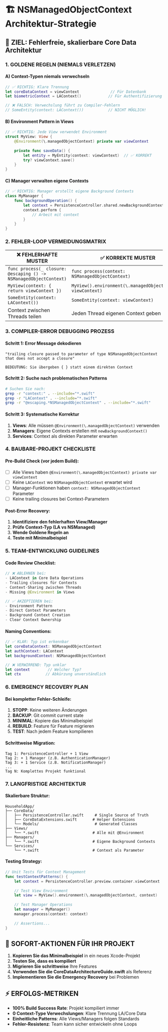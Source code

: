 # 🏗️ NSManagedObjectContext Architektur-Strategie

## 🎯 **ZIEL: Fehlerfreie, skalierbare Core Data Architektur**

### **1. GOLDENE REGELN (NIEMALS VERLETZEN)**

#### **A) Context-Typen niemals verwechseln**
```swift
// ✅ RICHTIG: Klare Trennung
let coreDataContext = viewContext              // Für Datenbank
let biometricContext = LAContext()            // Für Authentifizierung

// ❌ FALSCH: Verwechslung führt zu Compiler-Fehlern
// SomeEntity(context: LAContext())           // NICHT MÖGLICH!
```

#### **B) Environment Pattern in Views**
```swift
// ✅ RICHTIG: Jede View verwendet Environment
struct MyView: View {
    @Environment(\.managedObjectContext) private var viewContext
    
    private func saveData() {
        let entity = MyEntity(context: viewContext)  // ✅ KORREKT
        try? viewContext.save()
    }
}
```

#### **C) Manager verwalten eigene Contexts**
```swift
// ✅ RICHTIG: Manager erstellt eigene Background Contexts
class MyManager {
    func backgroundOperation() {
        let context = PersistenceController.shared.newBackgroundContext()
        context.perform {
            // Arbeit mit context
        }
    }
}
```

### **2. FEHLER-LOOP VERMEIDUNGSMATRIX**

| ❌ **FEHLERHAFTE MUSTER** | ✅ **KORREKTE MUSTER** |
|-------------------------|----------------------|
| `func process(_ closure: @escaping () -> NSManagedObjectContext)` | `func process(context: NSManagedObjectContext)` |
| `MyView(context: { return viewContext })` | `MyView().environment(\.managedObjectContext, viewContext)` |
| `SomeEntity(context: LAContext())` | `SomeEntity(context: viewContext)` |
| Context zwischen Threads teilen | Jeden Thread eigenen Context geben |

### **3. COMPILER-ERROR DEBUGGING PROZESS**

#### **Schritt 1: Error Message dekodieren**
```
"trailing closure passed to parameter of type NSManagedObjectContext that does not accept a closure"

BEDEUTUNG: Sie übergeben { } statt einem direkten Context
```

#### **Schritt 2: Suche nach problematischen Patterns**
```bash
# Suchen Sie nach:
grep -r "context:" . --include="*.swift"
grep -r "LAContext" . --include="*.swift"
grep -r "@escaping.*NSManagedObjectContext" . --include="*.swift"
```

#### **Schritt 3: Systematische Korrektur**
1. **Views**: Alle müssen `@Environment(\.managedObjectContext)` verwenden
2. **Managers**: Eigene Contexts erstellen mit `newBackgroundContext()`
3. **Services**: Context als direkten Parameter erwarten

### **4. BAUBARE-PROJEKT CHECKLISTE**

#### **Pre-Build Check (vor jedem Build):**
- [ ] Alle Views haben `@Environment(\.managedObjectContext) private var viewContext`
- [ ] Keine `LAContext` wo `NSManagedObjectContext` erwartet wird
- [ ] Manager-Funktionen haben `context: NSManagedObjectContext` Parameter
- [ ] Keine trailing closures bei Context-Parametern

#### **Post-Error Recovery:**
1. **Identifiziere den fehlerhaften View/Manager**
2. **Prüfe Context-Typ (LA vs NSManaged)**
3. **Wende Goldene Regeln an**
4. **Teste mit Minimalbeispiel**

### **5. TEAM-ENTWICKLUNG GUIDELINES**

#### **Code Review Checklist:**
```swift
// ❌ ABLEHNEN bei:
- LAContext in Core Data Operations
- Trailing closures für Contexts
- Context-Sharing zwischen Threads
- Missing @Environment in Views

// ✅ AKZEPTIEREN bei:
- Environment Pattern
- Direct Context Parameters
- Background Context Creation
- Clear Context Ownership
```

#### **Naming Conventions:**
```swift
// ✅ KLAR: Typ ist erkennbar
let coreDataContext: NSManagedObjectContext
let authContext: LAContext
let backgroundContext: NSManagedObjectContext

// ❌ VERWIRREND: Typ unklar
let context        // Welcher Typ?
let ctx           // Abkürzung unverständlich
```

### **6. EMERGENCY RECOVERY PLAN**

#### **Bei kompletter Fehler-Schleife:**

1. **STOPP**: Keine weiteren Änderungen
2. **BACKUP**: Git commit current state
3. **MINIMAL**: Kopiere das Minimalbeispiel
4. **REBUILD**: Feature für Feature migrieren
5. **TEST**: Nach jedem Feature kompilieren

#### **Schrittweise Migration:**
```
Tag 1: PersistenceController + 1 View
Tag 2: + 1 Manager (z.B. AuthenticationManager)
Tag 3: + 1 Service (z.B. NotificationManager)
...
Tag N: Komplettes Projekt funktional
```

### **7. LANGFRISTIGE ARCHITEKTUR**

#### **Skalierbare Struktur:**
```
HouseholdApp/
├── CoreData/
│   ├── PersistenceController.swift     # Single Source of Truth
│   ├── CoreDataExtensions.swift       # Helper Extensions
│   └── Models/                         # Generated Classes
├── Views/
│   └── *.swift                        # Alle mit @Environment
├── Managers/
│   └── *.swift                        # Eigene Background Contexts
└── Services/
    └── *.swift                        # Context als Parameter
```

#### **Testing Strategy:**
```swift
// Unit Tests für Context Management
func testContextPatterns() {
    let context = PersistenceController.preview.container.viewContext
    
    // Test View Environment
    let view = MyView().environment(\.managedObjectContext, context)
    
    // Test Manager Operations  
    let manager = MyManager()
    manager.process(context: context)
    
    // Assertions...
}
```

## 🚀 **SOFORT-AKTIONEN FÜR IHR PROJEKT**

1. **Kopieren Sie das Minimalbeispiel** in ein neues Xcode-Projekt
2. **Testen Sie, dass es kompiliert** 
3. **Migrieren Sie schrittweise** Ihre Features
4. **Verwenden Sie die CoreDataArchitectureGuide.swift** als Referenz
5. **Implementieren Sie die Emergency Recovery** bei Problemen

## ⚡ **ERFOLGS-METRIKEN**

- **100% Build Success Rate**: Projekt kompiliert immer
- **0 Context-Type Verwechslungen**: Klare Trennung LA/Core Data
- **Einheitliche Patterns**: Alle Views/Managers folgen Standards
- **Fehler-Resistenz**: Team kann sicher entwickeln ohne Loops